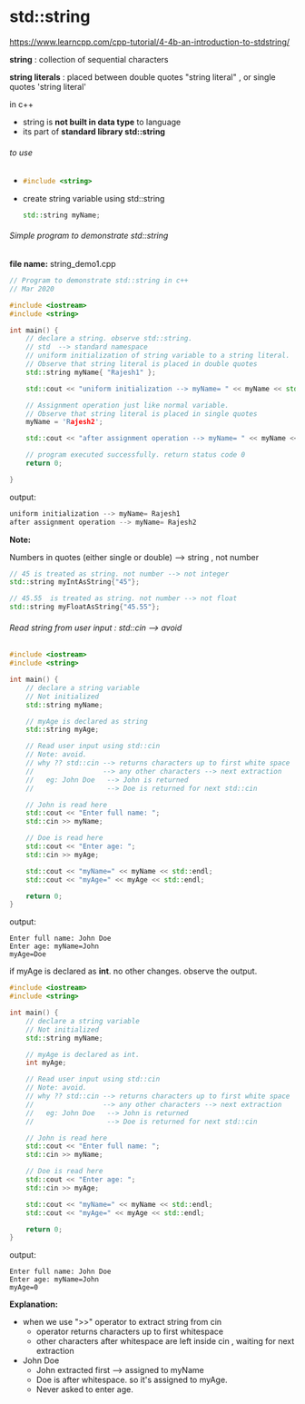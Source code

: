 # std::string

https://www.learncpp.com/cpp-tutorial/4-4b-an-introduction-to-stdstring/  

**string** : collection of sequential characters 

**string literals** : placed between double quotes "string literal" , or single quotes 'string literal'

 

in c++ 

* string is **not built in data type** to language
* its part of **standard library std::string**

###### to use 

* ```c++
  #include <string>
  ```

  

* create string variable using std::string

  ```c++
  std::string myName;
  ```





###### Simple program to demonstrate std::string

**file name:** string_demo1.cpp

```c++
// Program to demonstrate std::string in c++
// Mar 2020

#include <iostream>
#include <string>

int main() {
	// declare a string. observe std::string. 
	// std  --> standard namespace
	// uniform initialization of string variable to a string literal.
	// Observe that string literal is placed in double quotes
	std::string myName{ "Rajesh1" }; 

	std::cout << "uniform initialization --> myName= " << myName << std::endl;

	// Assignment operation just like normal variable. 
	// Observe that string literal is placed in single quotes
	myName = 'Rajesh2';

	std::cout << "after assignment operation --> myName= " << myName << std::endl;

	// program executed successfully. return status code 0
	return 0;

}
```

  output:

```c++
uniform initialization --> myName= Rajesh1  
after assignment operation --> myName= Rajesh2 
```



**Note:**

Numbers in quotes (either single or double)  --> string   , not number

```c++
// 45 is treated as string. not number --> not integer
std::string myIntAsString{"45"};

// 45.55  is treated as string. not number --> not float
std::string myFloatAsString{"45.55"}; 
```



###### Read string from user input : std::cin   --> avoid

```c++
#include <iostream>
#include <string>

int main() {
	// declare a string variable
	// Not initialized
	std::string myName;

    // myAge is declared as string
	std::string myAge;

	// Read user input using std::cin 
	// Note: avoid. 
	// why ?? std::cin --> returns characters up to first white space
	//                 --> any other characters --> next extraction
	//   eg: John Doe   --> John is returned
	//                  --> Doe is returned for next std::cin

	// John is read here
	std::cout << "Enter full name: ";
	std::cin >> myName; 

	// Doe is read here
	std::cout << "Enter age: ";
	std::cin >> myAge;

	std::cout << "myName=" << myName << std::endl;
	std::cout << "myAge=" << myAge << std::endl;

	return 0;
}
```

output: 

```
Enter full name: John Doe 
Enter age: myName=John         
myAge=Doe
```



if myAge is declared as **int**. no other changes. observe the output. 

```c++
#include <iostream>
#include <string>

int main() {
	// declare a string variable
	// Not initialized
	std::string myName;

    // myAge is declared as int.
	int myAge;

	// Read user input using std::cin 
	// Note: avoid. 
	// why ?? std::cin --> returns characters up to first white space
	//                 --> any other characters --> next extraction
	//   eg: John Doe   --> John is returned
	//                  --> Doe is returned for next std::cin

	// John is read here
	std::cout << "Enter full name: ";
	std::cin >> myName; 

	// Doe is read here
	std::cout << "Enter age: ";
	std::cin >> myAge;

	std::cout << "myName=" << myName << std::endl;
	std::cout << "myAge=" << myAge << std::endl;

	return 0;
}
```

output: 

```
Enter full name: John Doe  
Enter age: myName=John   
myAge=0 
```

**Explanation:**

* when we use ">>" operator to extract string from cin 
  * operator returns characters up to first whitespace
  * other characters after whitespace are left inside cin , waiting for next extraction
* John Doe
  * John extracted first --> assigned to myName
  * Doe is after whitespace. so it's assigned to myAge. 
  * Never asked to enter age. 

